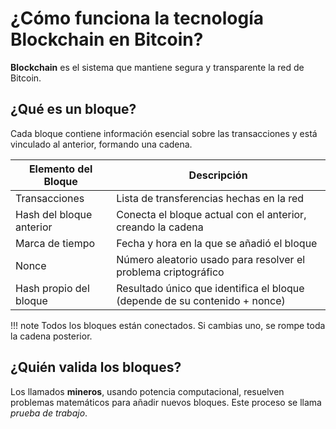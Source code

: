 # ¿Cómo funciona la tecnología Blockchain en Bitcoin?

**Blockchain** es el sistema que mantiene segura y transparente la red de Bitcoin.

## ¿Qué es un bloque?

Cada bloque contiene información esencial sobre las transacciones y está vinculado al anterior, formando una cadena.

| Elemento del Bloque      | Descripción                                                                 |
|--------------------------|-----------------------------------------------------------------------------|
| Transacciones            | Lista de transferencias hechas en la red                                   |
| Hash del bloque anterior | Conecta el bloque actual con el anterior, creando la cadena                 |
| Marca de tiempo          | Fecha y hora en la que se añadió el bloque                                 |
| Nonce                    | Número aleatorio usado para resolver el problema criptográfico              |
| Hash propio del bloque   | Resultado único que identifica el bloque (depende de su contenido + nonce) |

!!! note
    Todos los bloques están conectados. Si cambias uno, se rompe toda la cadena posterior.

## ¿Quién valida los bloques?

Los llamados **mineros**, usando potencia computacional, resuelven problemas matemáticos para añadir nuevos bloques. Este proceso se llama *prueba de trabajo*.
